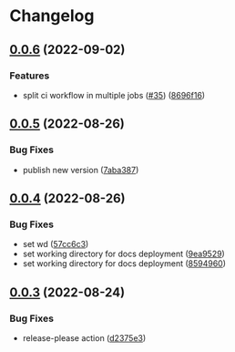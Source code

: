 # Changelog

## [0.0.6](https://github.com/manuelhenke/nuxt-envalid/compare/v0.0.5...v0.0.6) (2022-09-02)


### Features

* split ci workflow in multiple jobs ([#35](https://github.com/manuelhenke/nuxt-envalid/issues/35)) ([8696f16](https://github.com/manuelhenke/nuxt-envalid/commit/8696f16ed3bbff4fa0b44e999e439ece94ffe6ac))

## [0.0.5](https://github.com/manuelhenke/nuxt-envalid/compare/v0.0.4...v0.0.5) (2022-08-26)


### Bug Fixes

* publish new version ([7aba387](https://github.com/manuelhenke/nuxt-envalid/commit/7aba387e20da5491c87bcb5677d280b72fbad55b))

## [0.0.4](https://github.com/manuelhenke/nuxt-envalid/compare/v0.0.3...v0.0.4) (2022-08-26)


### Bug Fixes

* set wd ([57cc6c3](https://github.com/manuelhenke/nuxt-envalid/commit/57cc6c3068e0620c2c45497787c4cdfe9d2b19b5))
* set working directory for docs deployment ([9ea9529](https://github.com/manuelhenke/nuxt-envalid/commit/9ea952977d59bc170f3076dd9daa60e373fb5f36))
* set working directory for docs deployment ([8594960](https://github.com/manuelhenke/nuxt-envalid/commit/85949605555f12bcd65d74dba20b20af99ce4f37))

## [0.0.3](https://github.com/manuelhenke/nuxt-envalid/compare/v0.0.2...v0.0.3) (2022-08-24)


### Bug Fixes

* release-please action ([d2375e3](https://github.com/manuelhenke/nuxt-envalid/commit/d2375e3374e5038abcf42fc95ef9652daf79998d))
